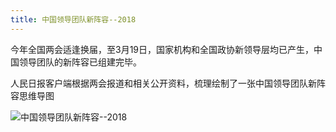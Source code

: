 ```yaml
---
title: 中国领导团队新阵容--2018
---
```



今年全国两会适逢换届，至3月19日，国家机构和全国政协新领导层均已产生，中国领导团队的新阵容已组建完毕。

人民日报客户端根据两会报道和相关公开资料，梳理绘制了一张中国领导团队新阵容思维导图

<img alt="中国领导团队新阵容--2018" src="/images/raw/Politics - 中国领导团队新阵容2018 - 人民日报.jpg">
